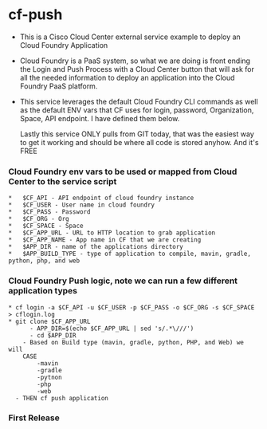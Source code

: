 # cf-push

 * This is a Cisco Cloud Center external service example to deploy an Cloud Foundry Application
 * Cloud Foundry is a PaaS system, so what we are doing is front ending the Login and Push
   Process with a Cloud Center button that will ask for all the needed information to deploy
   an application into the Cloud Foundry PaaS platform.  
 
 * This service leverages the default Cloud Foundry CLI commands as well as the default ENV vars that CF uses
   for login, password, Organization, Space, API endpoint.  I have defined them below. 
   
   Lastly this service ONLY pulls from GIT today, that was the easiest way to get it working and
   should be where all code is stored anyhow.  And it's FREE

 ### Cloud Foundry env vars to be used or mapped from Cloud Center to the service script

	*	$CF_API - API endpoint of cloud foundry instance  
	*	$CF_USER - User name in cloud foundry
	*	$CF_PASS - Password
	*	$CF_ORG - Org
	*	$CF_SPACE - Space
	*	$CF_APP_URL - URL to HTTP location to grab application
	*	$CF_APP_NAME - App name in CF that we are creating 
	*	$APP_DIR - name of the applications directory
	*  	$APP_BUILD_TYPE - type of application to compile, mavin, gradle, python, php, and web

### Cloud Foundry Push logic, note we can run a few different application types

	* cf login -a $CF_API -u $CF_USER -p $CF_PASS -o $CF_ORG -s $CF_SPACE > cflogin.log
	* git clone $CF_APP_URL
          - APP_DIR=$(echo $CF_APP_URL | sed 's/.*\///')
          - cd $APP_DIR
		- Based on Build type (mavin, gradle, python, PHP, and Web) we will 
		CASE
			-mavin
			-gradle
			-pytnon
			-php
			-web
	  - THEN cf push application 

### First Release 
